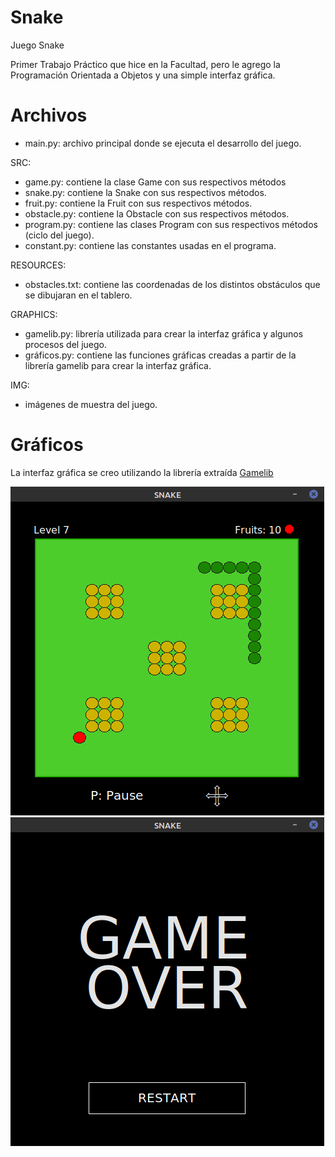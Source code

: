 # Snake
Juego Snake

Primer Trabajo Práctico que hice en la Facultad, pero le agrego la Programación Orientada a Objetos y una simple interfaz gráfica.

# Archivos
* main.py: archivo principal donde se ejecuta el desarrollo del juego.

SRC:
  * game.py: contiene la clase Game con sus respectivos métodos
  * snake.py: contiene la Snake con sus respectivos métodos.
  * fruit.py: contiene la Fruit con sus respectivos métodos.
  * obstacle.py: contiene la Obstacle con sus respectivos métodos.
  * program.py: contiene las clases Program con sus respectivos métodos (ciclo del juego).
  * constant.py: contiene las constantes usadas en el programa.

RESOURCES:
  * obstacles.txt: contiene las coordenadas de los distintos obstáculos que se dibujaran en el tablero.

GRAPHICS:
  * gamelib.py: librería utilizada para crear la interfaz gráfica y algunos procesos del juego.
  * gráficos.py: contiene las funciones gráficas creadas a partir de la librería gamelib para crear la interfaz gráfica.
 
 IMG:
  * imágenes de muestra del juego.

# Gráficos
La interfaz gráfica se creo utilizando la librería extraída [Gamelib](https://github.com/dessaya/python-gamelib)

![Snake](https://github.com/SebaB29/Snake/blob/main/img/snake.png)
![Game Over](https://github.com/SebaB29/Snake/blob/main/img/gameover.png)
